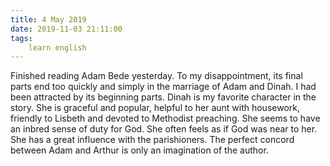 ```yaml
---
title: 4 May 2019
date: 2019-11-03 21:11:00
tags:
    learn english
---
```

Finished
reading Adam Bede yesterday. To my disappointment, its final parts end too
quickly and simply in the marriage of Adam and Dinah. I had been attracted by its
beginning parts. Dinah is my favorite character in the story. She is graceful
and popular, helpful to her aunt with housework, friendly to Lisbeth and
devoted to Methodist preaching. She seems to have an inbred sense of duty for God.
She often feels as if God was near to her. She has a great influence with the
parishioners. The perfect concord between Adam and Arthur is only an
imagination of the author. 